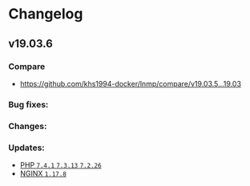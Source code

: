 # Changelog

## v19.03.6

### Compare

* https://github.com/khs1994-docker/lnmp/compare/v19.03.5...19.03

### Bug fixes:

### Changes:

### Updates:

* [PHP `7.4.1` `7.3.13` `7.2.26`](https://www.php.net/ChangeLog-7.php#7.4.1)
* [NGINX `1.17.8`](https://nginx.org/en/CHANGES)
